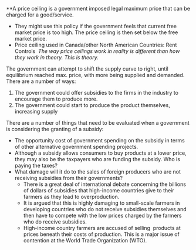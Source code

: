 **A price ceiling is a government imposed legal maximum price that can be charged for a good/service. 
- They might use this policy if the government feels that current free market price is too high. The price ceiling is then set below the free market price. 
- Price ceiling used in Canada/other North American Countries: Rent Controls 
*The way price ceilings work in reality is different than how they work in theory. This is theory.*

The government can attempt to shift the supply curve to right, until equilibrium reached max. price, with more being supplied and demanded. There are a number of ways: 
1. The government could offer subsidies to the firms in the industry to encourage them to produce more.  
2. The government could start to produce the product themselves, increasing supply 


There are a number of things that need to be evaluated when a government is considering the granting of a subsidy:  
- The opportunity cost of government spending on the subsidy in terms of other alternative government spending projects.  
- Although a subsidy allows consumers to buy products at a lower price, they may also be the taxpayers who are funding the subsidy. Who is paying the taxes?  
- What damage will it do to the sales of foreign producers who are not receiving subsidies from their governments?  
	- There is a great deal of international debate concerning the billions of dollars of subsidies that high-income countries give to their farmers as they lead to overproduction. 
	- It is argued that this is highly damaging to small-scale farmers in developing countries who do not receive subsidies themselves and then have to compete with the low prices charged by the farmers who do receive subsidies.  
	- High-income country farmers are accused of selling  products at prices beneath their costs of production. This is a major issue of contention at the World Trade Organization (WTO).








